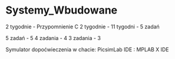 # Systemy_Wbudowane


2 tygodnie - Przypomnienie C
2 tygodnie - 
11 tygodni -  5 zadań

5 zadań - 5 
4 zadania - 4
3 zadania - 3

Symulator dopoćwieczenia w chacie: PicsimLab
IDE : MPLAB X IDE
